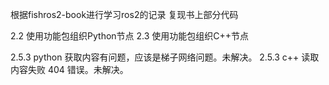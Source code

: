 根据fishros2-book进行学习ros2的记录
复现书上部分代码

2.2 使用功能包组织Python节点
2.3 使用功能包组织C++节点

2.5.3 python 获取内容有问题，应该是梯子网络问题。未解决。
2.5.3 c++ 读取内容失败 404 错误。未解决。